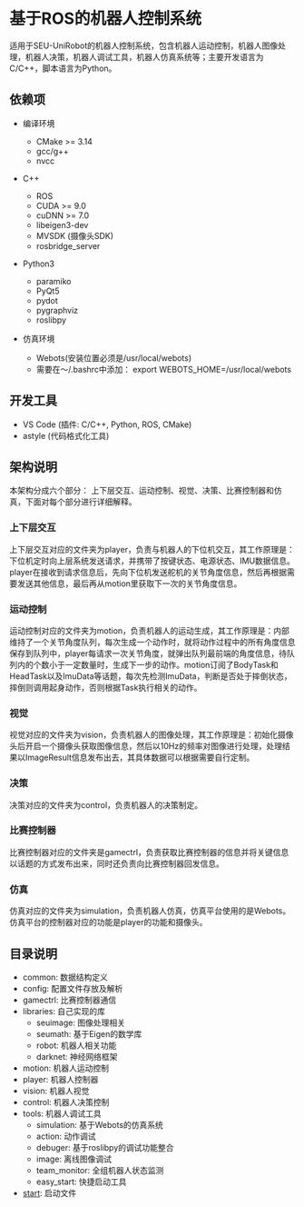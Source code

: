 # 基于ROS的机器人控制系统
适用于SEU-UniRobot的机器人控制系统，包含机器人运动控制，机器人图像处理，机器人决策，机器人调试工具，机器人仿真系统等；主要开发语言为C/C++，脚本语言为Python。
## 依赖项  
- 编译环境  
    + CMake >= 3.14  
    + gcc/g++  
    + nvcc

- C++ 
    + ROS  
    + CUDA >= 9.0  
    + cuDNN >= 7.0   
    + libeigen3-dev
    + MVSDK (摄像头SDK)  
    + rosbridge_server

- Python3
    + paramiko  
    + PyQt5  
    + pydot  
    + pygraphviz  
    + roslibpy  

- 仿真环境  
    + Webots(安装位置必须是/usr/local/webots)  
    + 需要在～/.bashrc中添加： export WEBOTS_HOME=/usr/local/webots  


## 开发工具   
+ VS Code (插件: C/C++, Python, ROS, CMake)  
+ astyle (代码格式化工具)  

## 架构说明  
本架构分成六个部分： 上下层交互、运动控制、视觉、决策、比赛控制器和仿真，下面对每个部分进行详细解释。  
### 上下层交互  
上下层交互对应的文件夹为player，负责与机器人的下位机交互，其工作原理是：下位机定时向上层系统发送请求，并携带了按键状态、电源状态、IMU数据信息。player在接收到请求信息后，先向下位机发送舵机的关节角度信息，然后再根据需要发送其他信息，最后再从motion里获取下一次的关节角度信息。  
### 运动控制  
运动控制对应的文件夹为motion，负责机器人的运动生成，其工作原理是：内部维持了一个关节角度队列，每次生成一个动作时，就将动作过程中的所有角度信息保存到队列中，player每请求一次关节角度，就弹出队列最前端的角度信息，待队列内的个数小于一定数量时，生成下一步的动作。motion订阅了BodyTask和HeadTask以及ImuData等话题，每次先检测ImuData，判断是否处于摔倒状态，摔倒则调用起身动作，否则根据Task执行相关的动作。  
### 视觉  
视觉对应的文件夹为vision，负责机器人的图像处理，其工作原理是：初始化摄像头后开启一个摄像头获取图像信息，然后以10Hz的频率对图像进行处理，处理结果以ImageResult信息发布出去，其具体数据可以根据需要自行定制。  
### 决策  
决策对应的文件夹为control，负责机器人的决策制定。
### 比赛控制器  
比赛控制器对应的文件夹是gamectrl，负责获取比赛控制器的信息并将关键信息以话题的方式发布出来，同时还负责向比赛控制器回发信息。  
### 仿真  
仿真对应的文件夹为simulation，负责机器人仿真，仿真平台使用的是Webots。仿真平台的控制器对应的功能是player的功能和摄像头。  

## 目录说明  
+ common: 数据结构定义  
+ config: 配置文件存放及解析  
+ gamectrl: 比赛控制器通信  
+ libraries: 自己实现的库  
    - seuimage: 图像处理相关  
    - seumath: 基于Eigen的数学库  
    - robot: 机器人相关功能  
    - darknet: 神经网络框架  
+ motion: 机器人运动控制  
+ player: 机器人控制器  
+ vision: 机器人视觉  
+ control: 机器人决策控制  
+ tools: 机器人调试工具  
    - simulation: 基于Webots的仿真系统  
    - action: 动作调试  
    - debuger: 基于roslibpy的调试功能整合  
    - image: 离线图像调试  
    - team_monitor: 全组机器人状态监测  
    - easy_start: 快捷启动工具  
+ [start](src/start/start.md): 启动文件 
